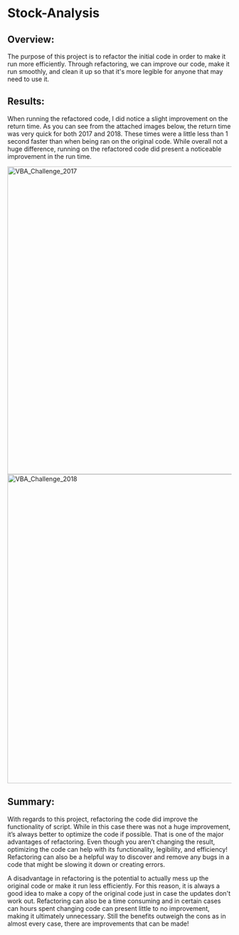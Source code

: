 # Stock-Analysis
## Overview: 
  The purpose of this project is to refactor the initial code in order to make it run more efficiently. Through refactoring, we can improve our code, make it run smoothly, and clean it up so that it's more legible for anyone that may need to use it.

## Results: 
When running the refactored code, I did notice a slight improvement on the return time. As you can see from the attached images below, the return time was very quick for both 2017 and 2018. These times were a little less than 1 second faster than when being ran on the original code. While overall not a huge difference, running on the refactored code did present a noticeable improvement in the run time.

<img width="692" alt="VBA_Challenge_2017" src="https://user-images.githubusercontent.com/71112085/101679524-56813f80-3a14-11eb-93ba-b7b428e6a7ee.png">
<img width="695" alt="VBA_Challenge_2018" src="https://user-images.githubusercontent.com/71112085/101679547-5aad5d00-3a14-11eb-8985-7552a58eeaec.png">

## Summary: 
  With regards to this project, refactoring the code did improve the functionality of script. While in this case there was not a huge improvement, it’s always better to optimize the code if possible. That is one of the major advantages of refactoring. Even though you aren’t changing the result, optimizing the code can help with its functionality, legibility, and efficiency! Refactoring can also be a helpful way to discover and remove any bugs in a code that might be slowing it down or creating errors. 

  A disadvantage in refactoring is the potential to actually mess up the original code or make it run less efficiently. For this reason, it is always a good idea to make a copy of the original code just in case the updates don't work out. Refactoring can also be a time consuming and in certain cases can hours spent changing code can present little to no improvement, making it ultimately unnecessary. Still the benefits outweigh the cons as in almost every case, there are improvements that can be made!
